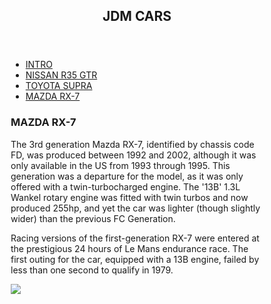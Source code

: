 <!DOCTYPE html>
<html lang="en">
<head>
<title>RX7</title>
<meta charset="utf-8">
<meta name="viewport" content="width=device-width, initial-scale=1">
<style>
* {
  box-sizing: border-box;
}

body {
   font-family: Verdana, Verdana, Tahoma;
  
}


header {
  background-color: blue ;
  padding: 30px;
  text-align: center;
  font-size: 35px;
  color: white;
}


nav {
  float: left;
  width: 30%;
  height: 300px; 
  background: #ccc;
  padding: 20px;
}


nav ul {
  list-style-type: ordered lists;
  padding: 0;
}

article {
  float: left;
  padding: 20px;
  width: 70%;
  background-color: grey ;
  height: 300px; 
}


section::after {
  content: "";
  display: table;
  clear: both;
}


footer {
  background-color: #777;
  padding: 10px;
  text-align: center;
  color: white;
}


@media (max-width: 600px) {
  nav, article {
    width: 100%;
    height: auto;
  }
}
</style>
</head>
<body>



<header>
  <h2>JDM CARS</h2>
</header>

<section>
  <nav>
    <ul>
      <li><a href="Index.html">INTRO</a></li>
      <li><a href="R35.html">NISSAN R35 GTR</a></li>
      <li><a href="SUPRA.html">TOYOTA SUPRA</a></li>
      <li><a href="RX7.html">MAZDA RX-7</a></li>
    </ul>
  </nav>
  
  <article>
    <h1>MAZDA RX-7</h1>
    <p>The 3rd generation Mazda RX-7, identified by chassis code FD, was produced between 1992 and 2002, although it was only available in the US from 1993 through 1995. This generation was a departure for the model, as it was only offered with a twin-turbocharged engine. The '13B' 1.3L Wankel rotary engine was fitted with twin turbos and now produced 255hp, and yet the car was lighter (though slightly wider) than the previous FC Generation. </p>
    <p> Racing versions of the first-generation RX-7 were entered at the prestigious 24 hours of Le Mans endurance race. The first outing for the car, equipped with a 13B engine, failed by less than one second to qualify in 1979.</p>
  </article>
</section>

<footer>
<img src="https://i.ibb.co/b3kTPPH/NDF-2602.jpg">
</footer>

</body>
</html>



